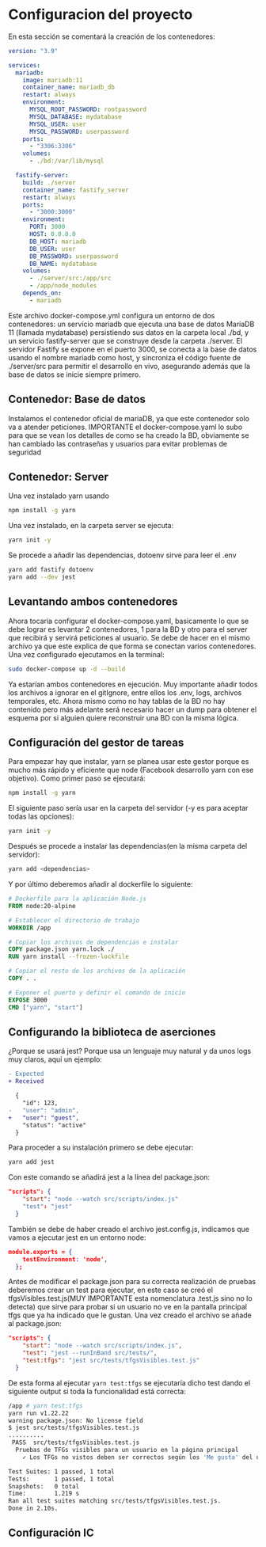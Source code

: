 # Configuracion del proyecto

En esta sección se comentará la creación de los contenedores:
```yaml
version: "3.9"

services:
  mariadb:
    image: mariadb:11
    container_name: mariadb_db
    restart: always
    environment:
      MYSQL_ROOT_PASSWORD: rootpassword
      MYSQL_DATABASE: mydatabase
      MYSQL_USER: user
      MYSQL_PASSWORD: userpassword
    ports:
      - "3306:3306"
    volumes:
      - ./bd:/var/lib/mysql

  fastify-server:
    build: ./server 
    container_name: fastify_server
    restart: always
    ports:
      - "3000:3000"
    environment:
      PORT: 3000
      HOST: 0.0.0.0
      DB_HOST: mariadb
      DB_USER: user
      DB_PASSWORD: userpassword
      DB_NAME: mydatabase
    volumes:
      - ./server/src:/app/src
      - /app/node_modules
    depends_on:
      - mariadb
```
Este archivo docker-compose.yml configura un entorno de dos contenedores: un servicio mariadb que ejecuta una base de datos MariaDB 11 (llamada mydatabase) persistiendo sus datos en la carpeta local ./bd, y un servicio fastify-server que se construye desde la carpeta ./server. El servidor Fastify se expone en el puerto 3000, se conecta a la base de datos usando el nombre mariadb como host, y sincroniza el código fuente de ./server/src para permitir el desarrollo en vivo, asegurando además que la base de datos se inicie siempre primero.

## Contenedor: Base de datos

Instalamos el contenedor oficial de mariaDB, ya que este contenedor solo va a atender peticiones. 
IMPORTANTE el docker-compose.yaml lo subo para que se vean los detalles de como se ha creado la BD, obviamente se han cambiado las contraseñas y usuarios para evitar problemas de seguridad

## Contenedor: Server

Una vez instalado yarn usando
```bash
npm install -g yarn
```

Una vez instalado, en la carpeta server se ejecuta:
```bash
yarn init -y
```

Se procede a añadir las dependencias, dotoenv sirve para leer el .env
```bash
yarn add fastify dotoenv
yarn add --dev jest
```

## Levantando ambos contenedores

Ahora tocaria configurar el docker-compose.yaml, basicamente lo que se debe lograr es levantar 2 contenedores, 1 para la BD y otro para el server que recibirá y servirá peticiones al usuario. Se debe de hacer en el mismo archivo ya que este explica de que forma se conectan varios contenedores. Una vez configurado ejecutamos en la terminal:

```bash
sudo docker-compose up -d --build
```

Ya estarían ambos contenedores en ejecución. Muy importante añadir todos los archivos a ignorar en el gitIgnore, entre ellos los .env, logs, archivos temporales, etc. Ahora mismo como no hay tablas de la BD no hay contenido pero más adelante será necesario hacer un dump para obtener el esquema por si alguien quiere reconstruir una BD con la misma lógica.

## Configuración del gestor de tareas

Para empezar hay que instalar, yarn se planea usar este gestor porque es mucho más rápido y eficiente que node (Facebook desarrollo yarn con ese objetivo). Como primer paso se ejecutará:

```bash
npm install -g yarn
```

El siguiente paso sería usar en la carpeta del servidor (-y es para aceptar todas las opciones):

```bash
yarn init -y
```

Después se procede a instalar las dependencias(en la misma carpeta del servidor):

```bash
yarn add <dependencias>
```

Y por último deberemos añadir al dockerfile lo siguiente:
```Dockerfile
# Dockerfile para la aplicación Node.js
FROM node:20-alpine

# Establecer el directorio de trabajo
WORKDIR /app

# Copiar los archivos de dependencias e instalar
COPY package.json yarn.lock ./
RUN yarn install --frozen-lockfile

# Copiar el resto de los archivos de la aplicación
COPY . .

# Exponer el puerto y definir el comando de inicio
EXPOSE 3000
CMD ["yarn", "start"]
```

## Configurando la biblioteca de aserciones
¿Porque se usará jest? Porque usa un lenguaje muy natural y da unos logs muy claros, aquí un ejemplo:
```diff
- Expected
+ Received

  {
    "id": 123,
-   "user": "admin",
+   "user": "guest",
    "status": "active"
  }
```

Para proceder a su instalación primero se debe ejecutar:
```bash
yarn add jest
```
Con este comando se añadirá jest a la línea del package.json:
```json
"scripts": { 
    "start": "node --watch src/scripts/index.js"
    "test": "jest"
  }
```
También se debe de haber creado el archivo jest.config.js, indicamos que vamos a ejecutar jest en un entorno node:
```json
module.exports = {
    testEnvironment: 'node',
  };
```

Antes de modificar el package.json para su correcta realización de pruebas deberemos crear un test para ejecutar, en este caso se creó el tfgsVisibles.test.js(MUY IMPORTANTE esta nomenclatura .test.js sino no lo detecta) que sirve para probar si un usuario no ve en la pantalla principal tfgs que ya ha indicado que le gustan. Una vez creado el archivo se añade al package.json:
```json
"scripts": { 
    "start": "node --watch src/scripts/index.js",
    "test": "jest --runInBand src/tests/",
    "test:tfgs": "jest src/tests/tfgsVisibles.test.js"
  }
```
De esta forma al ejecutar ```yarn test:tfgs``` se ejecutaría dicho test dando el siguiente output si toda la funcionalidad está correcta:
```bash
/app # yarn test:tfgs
yarn run v1.22.22
warning package.json: No license field
$ jest src/tests/tfgsVisibles.test.js
..........
 PASS  src/tests/tfgsVisibles.test.js
  Pruebas de TFGs visibles para un usuario en la página principal
    ✓ Los TFGs no vistos deben ser correctos según los 'Me gusta' del usuario (12 ms)

Test Suites: 1 passed, 1 total
Tests:       1 passed, 1 total
Snapshots:   0 total
Time:        1.219 s
Ran all test suites matching src/tests/tfgsVisibles.test.js.
Done in 2.10s.
```

## Configuración IC
